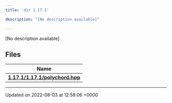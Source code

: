 ```yaml
---
title: 'dir 1.17.1'

description: "[No description available]"

---
```







[No description available]

## Files

| Name           |
| -------------- |
| **[1.17.1/1.17.1/polychord.hpp](/documentation/code/gambit_sphinx/files/1_817_81_2polychord_8hpp/#file-1.17.1/polychord.hpp)**  |






-------------------------------

Updated on 2022-08-03 at 12:58:06 +0000
